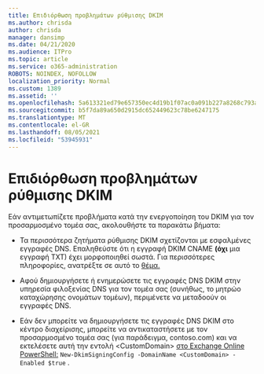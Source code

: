 ```yaml
---
title: Επιδιόρθωση προβλημάτων ρύθμισης DKIM
ms.author: chrisda
author: chrisda
manager: dansimp
ms.date: 04/21/2020
ms.audience: ITPro
ms.topic: article
ms.service: o365-administration
ROBOTS: NOINDEX, NOFOLLOW
localization_priority: Normal
ms.custom: 1389
ms.assetid: ''
ms.openlocfilehash: 5a613321ed79e657350ec4d19b1f07ac0a091b227a8268c793a10edd9990d41f
ms.sourcegitcommit: b5f7da89a650d2915dc652449623c78be6247175
ms.translationtype: MT
ms.contentlocale: el-GR
ms.lasthandoff: 08/05/2021
ms.locfileid: "53945931"
---
```

# <a name="fix-dkim-setup-issues"></a>Επιδιόρθωση προβλημάτων ρύθμισης DKIM

Εάν αντιμετωπίζετε προβλήματα κατά την ενεργοποίηση του DKIM για τον προσαρμοσμένο τομέα σας, ακολουθήστε τα παρακάτω βήματα:

- Τα περισσότερα ζητήματα ρύθμισης DKIM σχετίζονται με εσφαλμένες εγγραφές DNS. Επαληθεύστε ότι η εγγραφή DKIM CNAME **(όχι** μια εγγραφή TXT) έχει μορφοποιηθεί σωστά. Για περισσότερες πληροφορίες, ανατρέξτε σε αυτό το [θέμα.](https://docs.microsoft.com/microsoft-365/security/office-365-security/use-dkim-to-validate-outbound-email#steps-you-need-to-do-to-manually-set-up-dkim)

- Αφού δημιουργήσετε ή ενημερώσετε τις εγγραφές DNS DKIM στην υπηρεσία φιλοξενίας DNS για τον τομέα σας (συνήθως, το μητρώο καταχώρησης ονομάτων τομέων), περιμένετε να μεταδοούν οι εγγραφές DNS.

- Εάν δεν μπορείτε να δημιουργήσετε τις εγγραφές DNS DKIM στο κέντρο διαχείρισης, μπορείτε να αντικαταστήσετε με τον προσαρμοσμένο τομέα σας (για παράδειγμα, contoso.com) και να εκτελέσετε αυτή την εντολή \<CustomDomain\> [στο Exchange Online PowerShell:](https://docs.microsoft.com/powershell/exchange/exchange-online/connect-to-exchange-online-powershell/connect-to-exchange-online-powershell) `New-DkimSigningConfig -DomainName <CustomDomain> -Enabled $true` .
